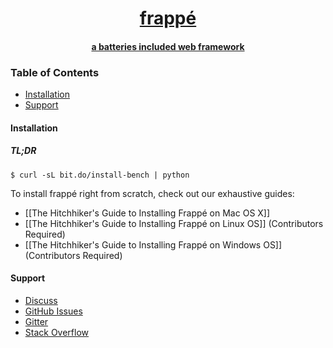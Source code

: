 <div align="center">
   <a href="https://frappe.io">
      <h1>frappé</h1>
      <h4>a batteries included web framework</h4>
   </a>
</div>

### Table of Contents
* [Installation](#installation)
* [Support](#support)

#### Installation
##### TL;DR
```console
$ curl -sL bit.do/install-bench | python
```

To install frappé right from scratch, check out our exhaustive guides:
* [[The Hitchhiker's Guide to Installing Frappé on Mac OS X]]
* [[The Hitchhiker's Guide to Installing Frappé on Linux OS]] (Contributors Required)
* [[The Hitchhiker's Guide to Installing Frappé on Windows OS]] (Contributors Required)

#### Support
* [Discuss](https://discuss.erpnext.com)
* [GitHub Issues](https://github.com/frappe/frappe/issues)
* [Gitter](https://gitter.im/frappe/erpnext)
* [Stack Overflow](https://stackoverflow.com/questions/tagged/frappe)
